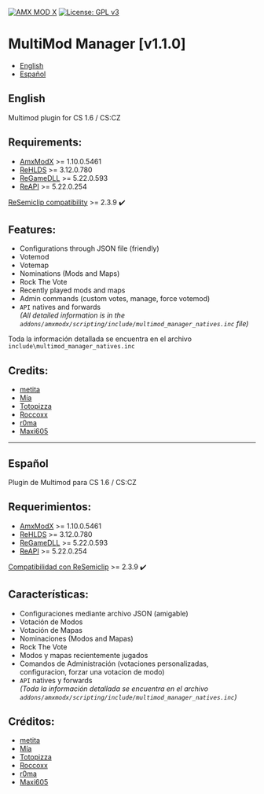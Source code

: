 [![AMX MOD X](https://badgen.net/badge/Powered%20by/AMXMODX/0e83cd)](https://amxmodx.org)
[![License: GPL v3](https://img.shields.io/badge/License-GPL%20v3-blue.svg)](https://www.gnu.org/licenses/gpl-3.0)

# MultiMod Manager [v1.1.0]
- [English](#english)
- [Español](#español)

## English

Multimod plugin for CS 1.6 / CS:CZ

## Requirements:
- [AmxModX](https://github.com/alliedmodders/amxmodx) >= 1.10.0.5461
- [ReHLDS](https://github.com/dreamstalker/rehlds) >= 3.12.0.780
- [ReGameDLL](https://github.com/s1lentq/ReGameDLL_CS) >= 5.22.0.593
- [ReAPI](https://github.com/s1lentq/reapi) >= 5.22.0.254

[ReSemiclip compatibility](https://github.com/rehlds/resemiclip) >= 2.3.9 ✔️

## Features:
- Configurations through JSON file (friendly)
- Votemod
- Votemap
- Nominations (Mods and Maps)
- Rock The Vote
- Recently played mods and maps
- Admin commands (custom votes, manage, force votemod)
- `API` natives and forwards<br>_(All detailed information is in the `addons/amxmodx/scripting/include/multimod_manager_natives.inc` file)_

Toda la información detallada se encuentra en el archivo `include\multimod_manager_natives.inc` 

## Credits:
- [metita](https://github.com/metita)
- [Mía](https://github.com/Mia2904)
- [Totopizza](https://github.com/oaus)
- [Roccoxx](https://github.com/Roccoxx)
- [r0ma](https://github.com/francoromaniello)
- [Maxi605](https://github.com/Maxi605)

***

## Español

Plugin de Multimod para CS 1.6 / CS:CZ

## Requerimientos:
- [AmxModX](https://github.com/alliedmodders/amxmodx) >= 1.10.0.5461
- [ReHLDS](https://github.com/dreamstalker/rehlds) >= 3.12.0.780
- [ReGameDLL](https://github.com/s1lentq/ReGameDLL_CS) >= 5.22.0.593
- [ReAPI](https://github.com/s1lentq/reapi) >= 5.22.0.254

[Compatibilidad con ReSemiclip](https://github.com/rehlds/resemiclip) >= 2.3.9 ✔️

## Características:
- Configuraciones mediante archivo JSON (amigable)
- Votación de Modos
- Votación de Mapas
- Nominaciones (Modos and Mapas)
- Rock The Vote
- Modos y mapas recientemente jugados
- Comandos de Administración (votaciones personalizadas, configuracion, forzar una votacion de modo)
- `API` natives y forwards<br>_(Toda la información detallada se encuentra en el archivo `addons/amxmodx/scripting/include/multimod_manager_natives.inc`)_

## Créditos:
- [metita](https://github.com/metita)
- [Mía](https://github.com/Mia2904)
- [Totopizza](https://github.com/oaus)
- [Roccoxx](https://github.com/Roccoxx)
- [r0ma](https://github.com/francoromaniello)
- [Maxi605](https://github.com/Maxi605)
